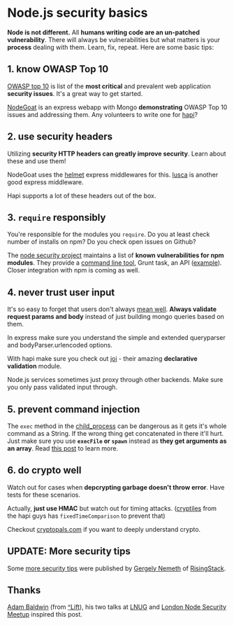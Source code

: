 # Node.js security basics

**Node is not different.** All **humans writing code are an un-patched vulnerability**. There will always be vulnerabilities but what matters is your **process** dealing with them. Learn, fix, repeat. Here are some basic tips:

## 1. know OWASP Top 10

[OWASP top 10](https://www.owasp.org/index.php/Top_10_2013-Top_10) is list of the **most critical** and prevalent web application **security issues**. It's a great way to get started.

[NodeGoat](https://github.com/OWASP/NodeGoat) is an express webapp with Mongo **demonstrating** OWASP Top 10 issues and addressing them. Any volunteers to write one for [hapi](http://hapijs.com/)?

## 2. use security headers

Utilizing **security HTTP headers can greatly improve security**. Learn about these and use them!

NodeGoat uses the [helmet](https://www.npmjs.org/package/helmet) express middlewares for this. [lusca](https://www.npmjs.org/package/lusca) is another good express middleware.

Hapi supports a lot of these headers out of the box.

## 3. ```require``` responsibly

You're responsible for the modules you ```require```. Do you at least check number of installs on npm? Do you check open issues on Github?

The [node security project](https://nodesecurity.io/) maintains a list of **known vulnerabilities for npm modules**. They provide a [command line tool](https://www.npmjs.org/package/nsp), Grunt task, an API ([example](https://nodesecurity.io/validate/crumb/2.0.0)). Closer integration with npm is coming as well.

## 4. never trust user input

It's so easy to forget that users don't always [mean well](http://xkcd.com/327/). **Always validate request params and body** instead of just building mongo queries based on them.

In express make sure you understand the simple and extended queryparser and bodyParser.urlencoded options.

With hapi make sure you check out [joi](https://github.com/hapijs/joi) - their amazing **declarative validation** module.

Node.js services sometimes just proxy through other backends. Make sure you only pass validated input through.

## 5. prevent command injection

The ```exec``` method in the [child_process](http://nodejs.org/api/child_process.html) can be dangerous as it gets it's whole command as a String. If the wrong thing get concatenated in there it'll hurt. Just make sure you use **```execFile``` or ```spawn```** instead as **they get arguments as an array**. Read [this post](https://blog.liftsecurity.io/2014/08/19/Avoid-Command-Injection-Node.js) to learn more.

## 6. do crypto well

Watch out for cases when **depcrypting garbage doesn't throw error**. Have tests for these scenarios.

Actually, **just use HMAC** but watch out for timing attacks. ([cryptiles](https://github.com/hapijs/cryptiles) from the hapi guys has ```fixedTimeComparison``` to prevent that)

Checkout [cryptopals.com](http://cryptopals.com/) if you want to deeply understand crypto.

## UPDATE: More security tips

Some [more security tips](http://blog.risingstack.com/node-js-security-tips/) were published by [Gergely Nemeth](http://twitter.com/nthgergo) of [RisingStack](http://risingstack.com).

## Thanks

[Adam Baldwin](https://twitter.com/adam_baldwin) (from [^Lift](http://liftsecurity.io)), his two talks at [LNUG](http://lnug.org/) and [London Node Security Meetup](http://attending.io/events/node-security-project-meetup) inspired this post.

